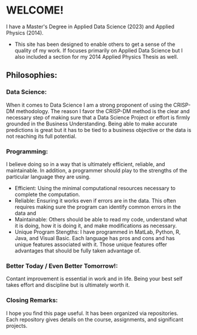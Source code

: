 # WELCOME!
I have a Master's Degree in Applied Data Science (2023) and Applied Physics (2014).  
- This site has been designed to enable others to get a sense of the quality of my work.  If focuses primarily on Applied Data Science but I also included a section for my 2014 Applied Physics Thesis as well.

## Philosophies:
### Data Science:
When it comes to Data Science I am a strong proponent of using the CRISP-DM methodology.  The reason I favor the CRISP-DM method is the clear and necessary step of making sure that a Data Science Project or effort is firmly grounded in the Business Understanding.  Being able to make accurate predictions is great but it has to be tied to a business objective or the data is not reaching its full potential.

### Programming:
I believe doing so in a way that is ultimately efficient, reliable, and maintainable.  In addition, a programmer should play to the strengths of the particular language they are using.
- Efficient:  Using the minimal computational resources necessary to complete the computation.
- Reliable:  Ensuring it works even if errors are in the data.  This often requires making sure the program can identify common errors in the data and
- Maintainable:  Others should be able to read my code, understand what it is doing, how it is doing it, and make modifications as necessary.
- Unique Program Stengths:  I have programmed in MatLab, Python, R, Java, and Visual Basic.  Each language has pros and cons and has unique features associated with it.  Those unique features offer advantages that should be fully taken advantage of.

### Better Today / Even Better Tomorrow!:
Contant improvement is essential in work and in life.  Being your best self takes effort and discipline but is ultimately worth it.  

### Closing Remarks:
I hope you find this page useful.  It has been organized via repositories.  Each repository gives details on the course, assignments, and significant projects.











